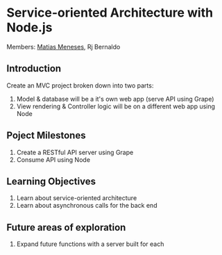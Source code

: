 # Service-oriented Architecture with Node.js

Members: [Matias Meneses](github.com/matias), Rj Bernaldo

## Introduction

Create an MVC project broken down into two parts:
1. Model & database will be a it's own web app (serve API using Grape)
2. View rendering & Controller logic will be on a different web app using Node

## Poject Milestones

1. Create a RESTful API server using Grape
2. Consume API using Node

## Learning Objectives

1. Learn about service-oriented architecture
2. Learn about asynchronous calls for the back end

## Future areas of exploration

1. Expand future functions with a server built for each

<!-- ## References

~ -->
